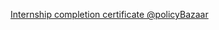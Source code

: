 [Internship completion certificate @policyBazaar](http://mukhar.github.io/certificate/Policy%20Bazaar%20Completion%20Letter.pdf)
